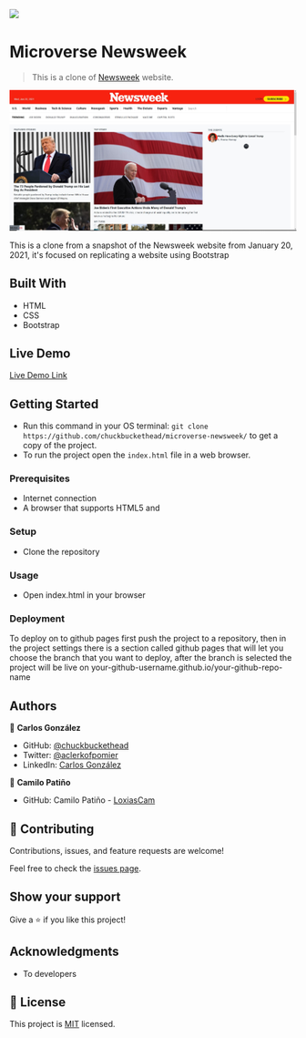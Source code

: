 ![](https://img.shields.io/badge/Microverse-blueviolet)

# Microverse Newsweek

> This is a clone of [Newsweek](https://thenextweb.com/) website.

![Screenshot](resources/screenshot.jpg)

This is a clone from a snapshot of the Newsweek website from January 20, 2021, it's focused on replicating a website using Bootstrap

## Built With

- HTML
- CSS
- Bootstrap

## Live Demo

[Live Demo Link](https://chuckbuckethead.github.io/microverse-newsweek/)


## Getting Started

- Run this command in your OS terminal: `git clone https://github.com/chuckbuckethead/microverse-newsweek/` to get a copy of the project.
- To run the project open the `index.html` file in a web browser.


### Prerequisites

* Internet connection
* A browser that supports HTML5 and

### Setup

* Clone the repository

### Usage

* Open index.html in your browser

### Deployment

To deploy on to github pages first push the project to a repository, then
in the project settings there is a section called github pages that will let you choose the branch that you want to deploy, after the branch is selected the project will be live on your-github-username.github.io/your-github-repo-name

## Authors

👤 **Carlos González**

- GitHub: [@chuckbuckethead](https://github.com/chuckbuckethead)
- Twitter: [@aclerkofpomier](https://twitter.com/aclerkofpomier)
- LinkedIn: [Carlos González](https://www.linkedin.com/in/chuckbuckethead/)

👤 **Camilo Patiño**

- GitHub: Camilo Patiño - [LoxiasCam](https://github.com/LoxiasCam)

## 🤝 Contributing

Contributions, issues, and feature requests are welcome!

Feel free to check the [issues page](https://github.com/chuckbuckethead/microverse-newsweek/issues).

## Show your support

Give a ⭐️ if you like this project!

## Acknowledgments

- To developers

## 📝 License

This project is [MIT](https://www.mit.edu/~amini/LICENSE.md) licensed.
